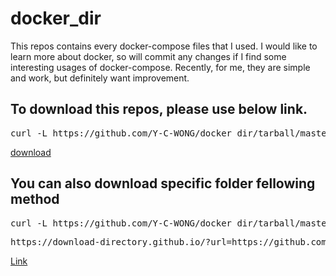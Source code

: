 # docker_dir

This repos contains every docker-compose files that I used.
I would like to learn more about docker, so will commit any changes if I find some interesting usages of docker-compose.
Recently, for me, they are simple and work, but definitely want improvement.

## To download this repos, please use below link.
<pre>curl -L https://github.com/Y-C-WONG/docker_dir/tarball/master</pre>
[download](https://github.com/Y-C-WONG/docker_dir/tarball/master)

## You can also download specific folder fellowing method
<pre>curl -L https://github.com/Y-C-WONG/docker_dir/tarball/master/ | tar xz --wildcards "*/wordpress-compose" --strip-components=1</pre>
<pre>https://download-directory.github.io/?url=https://github.com/Y-C-WONG/docker_dir/tree/main/wordpress-compose</pre>
<a href="https://download-directory.github.io/?url=https://github.com/Y-C-WONG/docker_dir/tree/main/wordpress-compose" target="_blank">Link</a>

